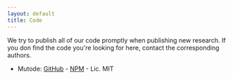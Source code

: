 ```yaml
---
layout: default
title: Code
---
```

We try to publish all of our code promptly when publishing new research. If you don find the code you're looking for here, contact the corresponding authors.

 * Mutode: [GitHub](https://github.com/TheSoftwareDesignLab/mutode) - [NPM](https://www.npmjs.com/package/mutode) - Lic. MIT
